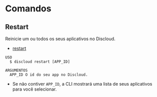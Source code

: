 # Comandos

## Restart

Reinicie um ou todos os seus aplicativos no Discloud.

- [restart](#restart)

```sh-session
USO
  $ discloud restart [APP_ID]

ARGUMENTOS
  APP_ID O id do seu app no ​​Discloud.
```

- Se não contiver `APP_ID`, a CLI mostrará uma lista de seus aplicativos para você selecionar.
